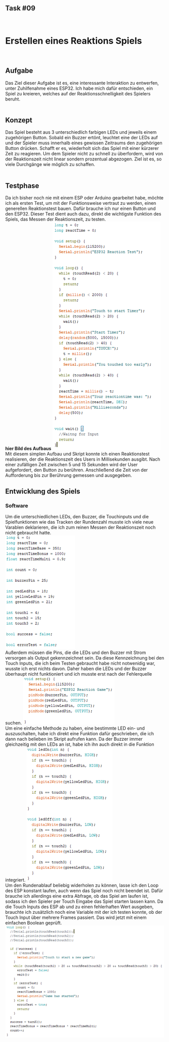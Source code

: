 ## Task #09
<br>
<h1>Erstellen eines <b>Reaktions Spiels</b></h1><br>
<h2>Aufgabe</h2>
Das Ziel dieser Aufgabe ist es, eine interessante Interaktion zu entwerfen, unter Zuhilfenahme eines ESP32. Ich habe mich dafür entschieden, ein Spiel zu kreieren, welches auf der Reaktionsschnelligkeit des Spielers beruht.<br>
<br>
<h2>Konzept</h2>
Das Spiel besteht aus 3 unterschiedlich farbigen LEDs und jeweils einem zugehörigen Button. Sobald ein Buzzer ertönt, leuchtet eine der LEDs auf und der Spieler muss innerhalb eines gewissen Zeitraums den zugehörigen Button drücken. Schafft er es, wiederholt sich das Spiel mit einer kürzerer Zeit zu reagieren. Um dem Spieler nicht zu schnell zu überfordern, wird von der Reaktionszeit nicht linear sondern prozentual abgezogen. Ziel ist es, so viele Durchgänge wie möglich zu schaffen.<br>
<br>
<h2>Testphase</h2>
Da ich bisher noch nie mit einem ESP oder Arduino gearbeitet habe, möchte ich als ersten Test, um mit der Funktionsweise vertraut zu werden, einen generellen Reaktionstest bauen. Dafür brauche ich nur einen Button und den ESP32. Dieser Test dient auch dazu, direkt die wichtigste Funktion des Spiels, das Messen der Reaktionszeit, zu testen.<br>
<b>hier Bild des Aufbaus</b>
<img src="img/ReactionTestCode.PNG" class="img-responsive" alt=""><br>
Mit diesem simplen Aufbau und Skript konnte ich einen Reaktionstest realisieren, der die Reaktionszeit des Users in Millisekunden ausgibt. Nach einer zufälligen Zeit zwischen 5 und 15 Sekunden wird der User aufgefordert, den Button zu berühren. Anschließend die Zeit von der Aufforderung bis zur Berührung gemessen und ausgegeben.<br>
<h2>Entwicklung des Spiels</h2>
<h3>Software</h3>
Um die unterschiedlichen LEDs, den Buzzer, die Touchinputs und die Spielfunktionen wie das Tracken der Rundenzahl musste ich viele neue Varablen deklarieren, die ich zum reinen Messen der Reaktionszeit noch nicht gebraucht hatte.<br>
<img src="img/Variables.PNG" class="img-responsive" alt=""><br>
Außerdem müssen die Pins, die die LEDs und den Buzzer mit Strom versorgen als Output gekennzeichnet sein. Da diese Kennzeichnung bei den Touch Inputs, die ich beim Testen gebraucht habe nicht notwenidig war, wusste ich erst nichts davon. Daher haben die LEDs und der Buzzer überhaupt nicht funktioniert und ich musste erst nach der Fehlerquelle suchen.
<img src="img/Setup.PNG" class="img-responsive" alt=""><br>
Um eine einfache Methode zu haben, eine bestimmte LED ein- und auszuschalten, habe ich direkt eine Funktion dafür geschrieben, die ich dann nach belieben im Skript aufrufen kann. Da der Buzzer immer gleichzeitig mit den LEDs an ist, habe ich ihn auch direkt in die Funktion integriert.
<img src="img/LedOnOff.PNG" class="img-responsive" alt=""><br>
Um den Rundenablauf beliebig widerholen zu können, lasse ich den Loop des ESP konstant laufen, auch wenn das Spiel noch nicht beendet ist. Dafür brauche ich allerdings eine extra Abfrage, ob das Spiel am laufen ist, sodass ich den Spieler per Touch Eingabe das Spiel starten lassen kann. Da die Touch Inputs des ESP ab und zu einen fehlerhaften Wert ausgeben, brauchte ich zusätzlich noch eine Variable mit der ich testen konnte, ob der Touch Input über mehrere Frames passiert. Das wird jetzt mit einem einfachen Boolean geprüft.
<img src="img/Loop.PNG" class="img-responsive" alt=""><br>
